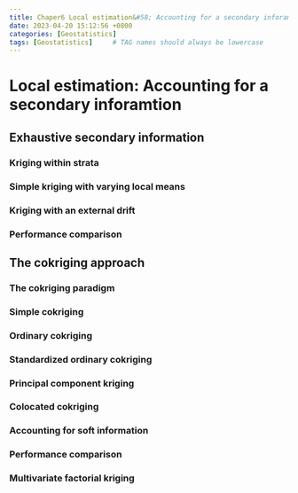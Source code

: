 ```yaml
---
title: Chaper6 Local estimation&#58; Accounting for a secondary inforamtion - Geostatistics for Natural Resources Evaluation
date: 2023-04-20 15:12:56 +0800
categories: [Geostatistics]
tags: [Geostatistics]     # TAG names should always be lowercase
---
```


# Local estimation&#58; Accounting for a secondary inforamtion

## Exhaustive secondary information

### Kriging within strata

### Simple kriging with varying local means

### Kriging with an external drift

### Performance comparison

## The cokriging approach

### The cokriging paradigm

### Simple cokriging

### Ordinary cokriging

### Standardized ordinary cokriging

### Principal component kriging

### Colocated cokriging

### Accounting for soft information

### Performance comparison

### Multivariate factorial kriging
